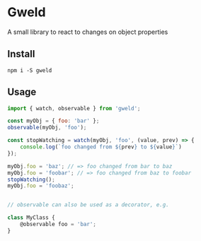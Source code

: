 # Gweld
A small library to react to changes on object properties

## Install
```
npm i -S gweld
```

## Usage

```js
import { watch, observable } from 'gweld';

const myObj = { foo: 'bar' };
observable(myObj, 'foo');

const stopWatching = watch(myObj, 'foo', (value, prev) => {
    console.log(`foo changed from ${prev} to ${value}`)
});

myObj.foo = 'baz'; // => foo changed from bar to baz
myObj.foo = 'foobar'; // => foo changed from baz to foobar
stopWatching();
myObj.foo = 'foobaz';


// observable can also be used as a decorator, e.g.

class MyClass {
    @observable foo = 'bar';
}

```
